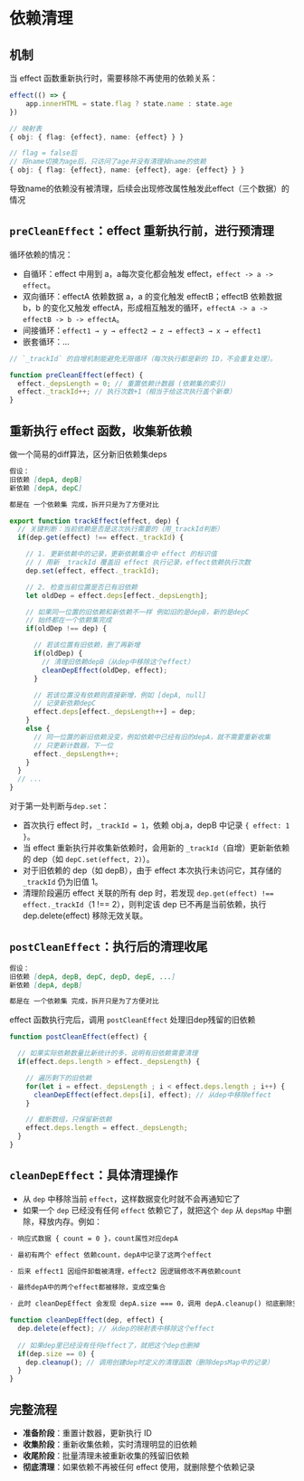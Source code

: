 # 依赖清理

## 机制
当 effect 函数重新执行时，需要移除不再使用的依赖关系：
```ts
effect(() => {
    app.innerHTML = state.flag ? state.name : state.age
})
```

```ts
// 映射表
{ obj: { flag: {effect}, name: {effect} } }

// flag = false后
// 将name切换为age后，只访问了age并没有清理掉name的依赖
{ obj: { flag: {effect}, name: {effect}, age: {effect} } }
```
导致name的依赖没有被清理，后续会出现修改属性触发此effect（三个数据）的情况

## `preCleanEffect`：effect 重新执行前，进行预清理
循环依赖的情况：
 - 自循环：effect 中用到 a，a每次变化都会触发 effect，`effect -> a -> effect`。
 - 双向循环：effectA 依赖数据 a，a 的变化触发 effectB；effectB 依赖数据 b，b 的变化又触发 effectA，形成相互触发的循环，`effectA -> a -> effectB -> b -> effectA`。
 - 间接循环：`effect1 → y → effect2 → z → effect3 → x → effect1`
 - 嵌套循环：...
```ts
// `_trackId` 的自增机制能避免无限循环（每次执行都是新的 ID，不会重复处理）。

function preCleanEffect(effect) {
  effect._depsLength = 0; // 重置依赖计数器 (依赖集的索引)
  effect._trackId++; // 执行次数+1（相当于给这次执行盖个新章）
}
```

## 重新执行 effect 函数，收集新依赖
做一个简易的diff算法，区分新旧依赖集deps
```md
假设：
旧依赖 [depA, depB]
新依赖 [depA, depC]

都是在 一个依赖集 完成，拆开只是为了方便对比
```

```ts
export function trackEffect(effect, dep) {
  // 关键判断：当前依赖是否是这次执行需要的（用_trackId判断）
  if(dep.get(effect) !== effect._trackId) {

    // 1. 更新依赖中的记录，更新依赖集合中 effect 的标识值
    // / 用新 _trackId 覆盖旧 effect 执行记录，effect依赖执行次数
    dep.set(effect, effect._trackId);

    // 2. 检查当前位置是否已有旧依赖
    let oldDep = effect.deps[effect._depsLength]; 

    // 如果同一位置的旧依赖和新依赖不一样 例如旧的是depB，新的是depC
    // 始终都在一个依赖集完成
    if(oldDep !== dep) { 

      // 若该位置有旧依赖，删了再新增
      if(oldDep) {
        // 清理旧依赖depB（从dep中移除这个effect）
        cleanDepEffect(oldDep, effect);
      }

      // 若该位置没有依赖则直接新增，例如 [depA, null]
      // 记录新依赖depC
      effect.deps[effect._depsLength++] = dep;
    } 
    else {
      // 同一位置的新旧依赖没变，例如依赖中已经有旧的depA，就不需要重新收集
      // 只更新计数器，下一位
      effect._depsLength++;
    }
  }
  // ...
}
```

对于第一处判断与`dep.set`：
 - 首次执行 effect 时，`_trackId = 1`，依赖 obj.a，depB 中记录 `{ effect: 1 }`。
 - 当 effect 重新执行并收集新依赖时，会用新的 `_trackId`（自增）更新新依赖的 dep（如 `depC.set(effect, 2)`）。
 - 对于旧依赖的 dep（如 depB），由于 effect 本次执行未访问它，其存储的 `_trackId` 仍为旧值 1。
 - 清理阶段遍历 effect 关联的所有 dep 时，若发现 `dep.get(effect) !== effect._trackId`（1 !== 2），则判定该 dep 已不再是当前依赖，执行 dep.delete(effect) 移除无效关联。


## `postCleanEffect`：执行后的清理收尾
```md
假设：
旧依赖 [depA, depB, depC, depD, depE, ...]
新依赖 [depA, depB]

都是在 一个依赖集 完成，拆开只是为了方便对比
```

effect 函数执行完后，调用 `postCleanEffect` 处理旧dep残留的旧依赖
```ts
function postCleanEffect(effect) {

  // 如果实际依赖数量比新统计的多，说明有旧依赖需要清理
  if(effect.deps.length > effect._depsLength) {

    // 遍历剩下的旧依赖
    for(let i = effect._depsLength ; i < effect.deps.length ; i++) {
      cleanDepEffect(effect.deps[i], effect); // 从dep中移除effect
    }

    // 截断数组，只保留新依赖
    effect.deps.length = effect._depsLength;
  }
}
```

## `cleanDepEffect`：具体清理操作

 - 从 `dep` 中移除当前 `effect`，这样数据变化时就不会再通知它了
 - 如果一个 `dep` 已经没有任何 `effect` 依赖它了，就把这个 `dep` 从 `depsMap` 中删除，释放内存。例如：
 ```md
· 响应式数据 { count = 0 }，count属性对应depA

· 最初有两个 effect 依赖count，depA中记录了这两个effect

· 后来 effect1 因组件卸载被清理，effect2 因逻辑修改不再依赖count

· 最终depA中的两个effect都被移除，变成空集合

· 此时 cleanDepEffect 会发现 depA.size === 0，调用 depA.cleanup() 彻底删除空依赖
 ```

```ts
function cleanDepEffect(dep, effect) {
  dep.delete(effect); // 从dep的映射表中移除这个effect
  
  // 如果dep里已经没有任何effect了，就把这个dep也删掉
  if(dep.size == 0) {
    dep.cleanup(); // 调用创建dep时定义的清理函数（删除depsMap中的记录）
  }
}
```

## 完整流程

 - **准备阶段**：重置计数器，更新执行 ID
 - **收集阶段**：重新收集依赖，实时清理明显的旧依赖
 - **收尾阶段**：批量清理未被重新收集的残留旧依赖
 - **彻底清理**：如果依赖不再被任何 effect 使用，就删除整个依赖记录